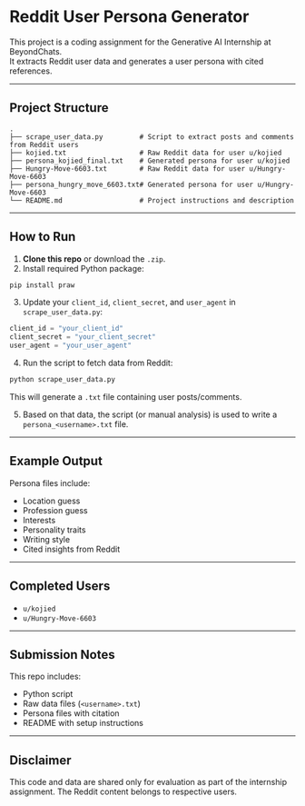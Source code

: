 
# Reddit User Persona Generator 

This project is a coding assignment for the Generative AI Internship at BeyondChats.  
It extracts Reddit user data and generates a user persona with cited references.

---

##  Project Structure

```
.
├── scrape_user_data.py         # Script to extract posts and comments from Reddit users
├── kojied.txt                  # Raw Reddit data for user u/kojied
├── persona_kojied_final.txt    # Generated persona for user u/kojied
├── Hungry-Move-6603.txt        # Raw Reddit data for user u/Hungry-Move-6603
├── persona_hungry_move_6603.txt# Generated persona for user u/Hungry-Move-6603
└── README.md                   # Project instructions and description
```

---

##  How to Run

1. **Clone this repo** or download the `.zip`.
2. Install required Python package:

```bash
pip install praw
```

3. Update your `client_id`, `client_secret`, and `user_agent` in `scrape_user_data.py`:

```python
client_id = "your_client_id"
client_secret = "your_client_secret"
user_agent = "your_user_agent"
```

4. Run the script to fetch data from Reddit:

```bash
python scrape_user_data.py
```

This will generate a `.txt` file containing user posts/comments.

5. Based on that data, the script (or manual analysis) is used to write a `persona_<username>.txt` file.

---

## Example Output

Persona files include:
- Location guess
- Profession guess
- Interests
- Personality traits
- Writing style
- Cited insights from Reddit

---

##  Completed Users
- `u/kojied`
- `u/Hungry-Move-6603`

---

##  Submission Notes

This repo includes:
-  Python script
-  Raw data files (`<username>.txt`)
-  Persona files with citation
-  README with setup instructions

---

##  Disclaimer
This code and data are shared only for evaluation as part of the internship assignment. The Reddit content belongs to respective users.

